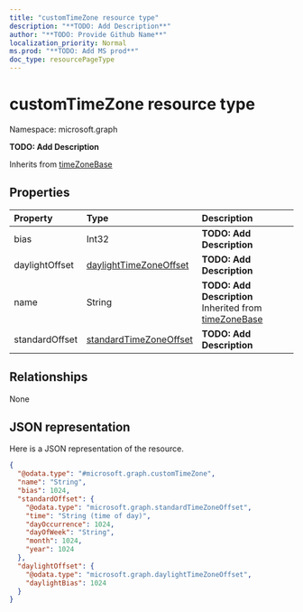 ```yaml
---
title: "customTimeZone resource type"
description: "**TODO: Add Description**"
author: "**TODO: Provide Github Name**"
localization_priority: Normal
ms.prod: "**TODO: Add MS prod**"
doc_type: resourcePageType
---
```


# customTimeZone resource type


Namespace: microsoft.graph

**TODO: Add Description**


Inherits from [timeZoneBase](../resources/timezonebase.md)

## Properties
|Property|Type|Description|
|:---|:---|:---|
|bias|Int32|**TODO: Add Description**|
|daylightOffset|[daylightTimeZoneOffset](../resources/daylighttimezoneoffset.md)|**TODO: Add Description**|
|name|String|**TODO: Add Description** Inherited from [timeZoneBase](../resources/timezonebase.md)|
|standardOffset|[standardTimeZoneOffset](../resources/standardtimezoneoffset.md)|**TODO: Add Description**|

## Relationships
None

## JSON representation
Here is a JSON representation of the resource.
<!-- {
  "blockType": "resource",
  "@odata.type": "microsoft.graph.customTimeZone"
}
-->
``` json
{
  "@odata.type": "#microsoft.graph.customTimeZone",
  "name": "String",
  "bias": 1024,
  "standardOffset": {
    "@odata.type": "microsoft.graph.standardTimeZoneOffset",
    "time": "String (time of day)",
    "dayOccurrence": 1024,
    "dayOfWeek": "String",
    "month": 1024,
    "year": 1024
  },
  "daylightOffset": {
    "@odata.type": "microsoft.graph.daylightTimeZoneOffset",
    "daylightBias": 1024
  }
}
```

